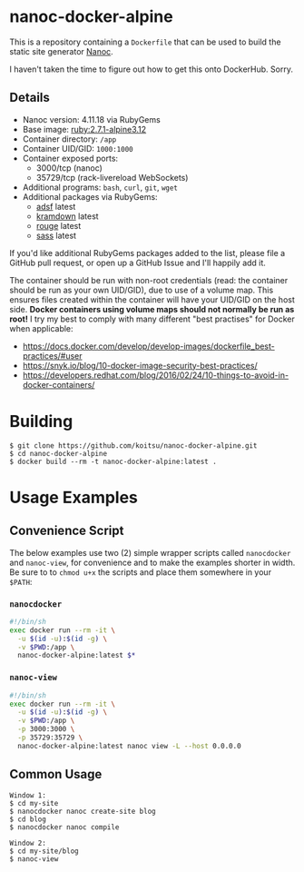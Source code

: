 # nanoc-docker-alpine

This is a repository containing a `Dockerfile` that can be used to build the
static site generator [Nanoc](https://github.com/nanoc/nanoc).

I haven't taken the time to figure out how to get this onto DockerHub.  Sorry.

## Details

* Nanoc version: 4.11.18 via RubyGems
* Base image: [ruby:2.7.1-alpine3.12](https://hub.docker.com/_/ruby)
* Container directory: `/app`
* Container UID/GID: `1000:1000`
* Container exposed ports:
  * 3000/tcp (nanoc)
  * 35729/tcp (rack-livereload WebSockets)
* Additional programs: `bash`, `curl`, `git`, `wget`
* Additional packages via RubyGems:
  * [adsf](https://rubygems.org/gems/adsf) latest
  * [kramdown](https://rubygems.org/gems/kramdown) latest
  * [rouge](https://rubygems.org/gems/rouge) latest
  * [sass](https://rubygems.org/gems/sass) latest

If you'd like additional RubyGems packages added to the list, please file a
GitHub pull request, or open up a GitHub Issue and I'll happily add it.

The container should be run with non-root credentials (read: the container
should be run as your own UID/GID), due to use of a volume map.  This ensures
files created within the container will have your UID/GID on the host side.
**Docker containers using volume maps should not normally be run as root!**
I try my best to comply with many different "best practises" for Docker
when applicable:

* https://docs.docker.com/develop/develop-images/dockerfile_best-practices/#user
* https://snyk.io/blog/10-docker-image-security-best-practices/
* https://developers.redhat.com/blog/2016/02/24/10-things-to-avoid-in-docker-containers/

# Building

```
$ git clone https://github.com/koitsu/nanoc-docker-alpine.git
$ cd nanoc-docker-alpine
$ docker build --rm -t nanoc-docker-alpine:latest .
```

# Usage Examples

## Convenience Script

The below examples use two (2) simple wrapper scripts called `nanocdocker`
and `nanoc-view`, for convenience and to make the examples shorter in
width.  Be sure to to `chmod u+x` the scripts and place them somewhere in
your `$PATH`:

### `nanocdocker`

```bash
#!/bin/sh
exec docker run --rm -it \
  -u $(id -u):$(id -g) \
  -v $PWD:/app \
  nanoc-docker-alpine:latest $*
```

### `nanoc-view`

```bash
#!/bin/sh
exec docker run --rm -it \
  -u $(id -u):$(id -g) \
  -v $PWD:/app \
  -p 3000:3000 \
  -p 35729:35729 \
  nanoc-docker-alpine:latest nanoc view -L --host 0.0.0.0
```

## Common Usage

```
Window 1:
$ cd my-site
$ nanocdocker nanoc create-site blog
$ cd blog
$ nanocdocker nanoc compile

Window 2:
$ cd my-site/blog
$ nanoc-view
```
